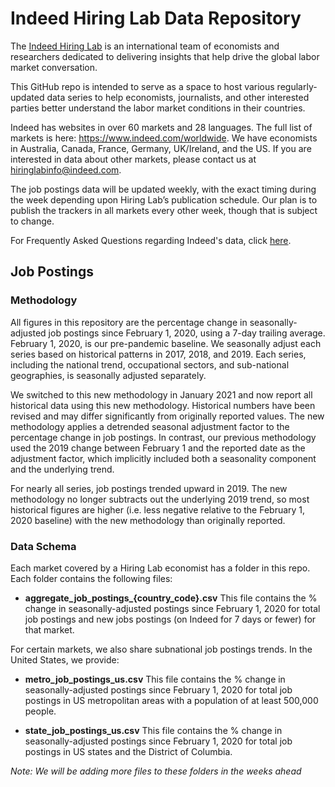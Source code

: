 # Indeed Hiring Lab Data Repository

The [Indeed Hiring Lab](http://hiringlab.org) is an international team of economists and researchers dedicated to delivering insights that help drive the global labor market conversation.

This GitHub repo is intended to serve as a space to host various regularly-updated data series to help economists, journalists, and other interested parties better understand the labor market conditions in their countries.

Indeed has websites in over 60 markets and 28 languages.  The full list of markets is here: https://www.indeed.com/worldwide.  We have economists in Australia, Canada, France, Germany, UK/Ireland, and the US. If you are interested in data about other markets, please contact us at hiringlabinfo@indeed.com.

The job postings data will be updated weekly, with the exact timing during the week depending upon Hiring Lab’s publication schedule. Our plan is to publish the trackers in all markets every other week, though that is subject to change.

For Frequently Asked Questions regarding Indeed's data, click [here](https://www.hiringlab.org/indeed-data-faq/).

## Job Postings
### Methodology

All figures in this repository are the percentage change in seasonally-adjusted job postings since February 1, 2020, using a 7-day trailing average. February 1, 2020, is our pre-pandemic baseline. We seasonally adjust each series based on historical patterns in 2017, 2018, and 2019. Each series, including the national trend, occupational sectors, and sub-national geographies, is seasonally adjusted separately.

We switched to this new methodology in January 2021 and now report all historical data using this new methodology. Historical numbers have been revised and may differ significantly from originally reported values. The new methodology applies a detrended seasonal adjustment factor to the percentage change in job postings. In contrast, our previous methodology used the 2019 change between February 1 and the reported date as the adjustment factor, which implicitly included both a seasonality component and the underlying trend.

For nearly all series, job postings trended upward in 2019. The new methodology no longer subtracts out the underlying 2019 trend, so most historical figures are higher (i.e. less negative relative to the February 1, 2020 baseline) with the new methodology than originally reported.

### Data Schema

Each market covered by a Hiring Lab economist has a folder in this repo. Each folder contains the following files:

* **aggregate_job_postings_{country_code}.csv**
This file contains the % change in seasonally-adjusted postings since February 1, 2020 for total job postings and new jobs postings (on Indeed for 7 days or fewer) for that market.

For certain markets, we also share subnational job postings trends. In the United States, we provide:

* **metro_job_postings_us.csv**
This file contains the % change in seasonally-adjusted postings since February 1, 2020 for total job postings in US metropolitan areas with a population of at least 500,000 people.

* **state_job_postings_us.csv**
This file contains the % change in seasonally-adjusted postings since February 1, 2020 for total job postings in US states and the District of Columbia.

*Note: We will be adding more files to these folders in the weeks ahead*
